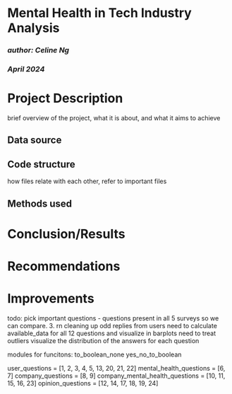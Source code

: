 # Mental Health in Tech Industry Analysis
### *author: Celine Ng*
### *April 2024*

# Project Description
brief overview of the project, what it is about, and what it aims to achieve

## Data source
## Code structure
how files relate with each other, refer to important files
## Methods used

# Conclusion/Results

# Recommendations

# Improvements



todo:
pick important questions - questions present in all 5 surveys so we can 
compare.
3. rn cleaning up odd replies from users
need to calculate available_data for all 12 questions and visualize in barplots
need to treat outliers 
visualize the distribution of the answers for each question


modules for funcitons:
to_boolean_none 
yes_no_to_boolean

user_questions = [1, 2, 3, 4, 5, 13, 20, 21, 22]
mental_health_questions = [6, 7]
company_questions = [8, 9]
company_mental_health_questions = [10, 11, 15, 16, 23]
opinion_questions = [12, 14, 17, 18, 19, 24]

